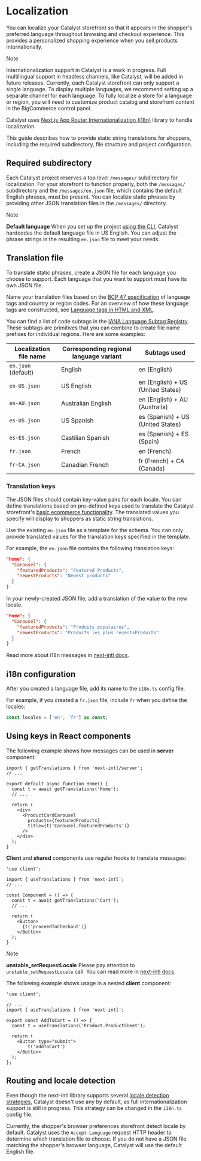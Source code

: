 # Localization

You can localize your Catalyst storefront so that it appears in the shopper's preferred language throughout browsing and checkout experience.
This provides a personalized shopping experience when you sell products internationally.

> [!NOTE]
> Internationalization support in Catalyst is a work in progress. Full multilingual support in headless channels, like Catalyst, will be added in future releases.
> Currently, each Catalyst storefront can only support a single language. To display multiple languages, we recommend setting up a separate channel for each language.
> To fully localize a store for a language or region, you will need to customize product catalog and storefront content in the BigCommerce control panel.

Catalyst uses [Next.js App Router Internationalization (i18n)](https://next-intl-docs.vercel.app/docs/getting-started/app-router) library to handle localization.

This guide describes how to provide static string translations for shoppers, including the required subdirectory, file structure and project configuration.

## Required subdirectory

Each Catalyst project reserves a top level `/messages/` subdirectory for localization.
For your storefront to function properly, both the `/messages/` subdirectory and the `/messages/en.json` file, which contains the default English phrases, must be present.
You can localize static phrases by providing other JSON translation files in the `/messages/` directory.

> [!NOTE]
> **Default language**
> When you set up the project [using the CLI](https://www.catalyst.dev/docs/cli), Catalyst hardcodes the default language file in US English. You can adjust the phrase strings in the resulting `en.json` file to meet your needs.

## Translation file

To translate static phrases, create a JSON file for each language you choose to support. Each language that you want to support must have its own JSON file.

Name your translation files based on the [BCP 47 specification](https://tools.ietf.org/html/bcp47) of language tags and country or region codes. For an overview of how these language tags are constructed, see [Language tags in HTML and XML](http://www.w3.org/International/articles/language-tags/).

You can find a list of code subtags in the [IANA Language Subtag Registry](http://www.iana.org/assignments/language-subtag-registry). These subtags are primitives that you can combine to create file name prefixes for individual regions. Here are some examples:

| Localization file name | Corresponding regional language variant | Subtags used |
| ----------- | ----------- | ----------- |
| `en.json` (default) | English | en (English) |
| `en-US.json` | US English | en (English) + US (United States) |
| `en-AU.json` | Australian English | en (English) + AU (Australia) |
| `es-US.json` | US Spanish | es (Spanish) + US (United States) |
| `es-ES.json` | Castilian Spanish | es (Spanish) + ES (Spain) |
| `fr.json` | French | en (French) |
| `fr-CA.json` | Canadian French | fr (French) + CA (Canada) |

### Translation keys

The JSON files should contain key-value pairs for each locale. You can define translations based on pre-defined keys used to translate the Catalyst storefront's [basic ecommerce functionality](https://www.catalyst.dev/docs#ecommerce-functionality). The translated values you specify will display to shoppers as static string translations.

Use the existing `en.json` file as a template for the schema. You can only provide translated values for the translation keys specified in the template.

For example, the `en.json` file contains the following translation keys:

```json
"Home": {
  "Carousel": {
    "featuredProducts": "Featured Products",
    "newestProducts": "Newest products"
  }
}
```

In your newly-created JSON file, add a translation of the value to the new locale.

```json
"Home": {
  "Carousel": {
    "featuredProducts": "Produits populaires",
    "newestProducts": "Produits les plus recentsProduits"
  }
}
```

Read more about i18n messages in [next-intl docs](https://next-intl-docs.vercel.app/docs/usage/messages).

## i18n configuration

After you created a language file, add its name to the `i18n.ts` config file.

For example, if you created a `fr.json` file, include `fr` when you define the locales:

```ts
const locales = ['en', 'fr'] as const;
```

## Using keys in React components

The following example shows how messages can be used in **server** component:

```tsx
import { getTranslations } from 'next-intl/server';
// ...

export default async function Home() {
  const t = await getTranslations('Home');
  // ...

  return (
    <div>
      <ProductCardCarousel
        products={featuredProducts}
        title={t('Carousel.featuredProducts')}
      />
    </div>
  );
}
```

**Client** and **shared** components use regular hooks to translate messages:

```tsx
'use client';

import { useTranslations } from 'next-intl';
// ...

const Component = () => {
  const t = await getTranslations('Cart');
  // ...

  return (
    <Button>
      {t('proceedToCheckout')}
    </Button>
  );
}
```

> [!NOTE]
> **unstable_setRequestLocale**
> Please pay attention to `unstable_setRequestLocale` call. You can read more in [next-intl docs](https://next-intl-docs.vercel.app/docs/getting-started/app-router#add-unstable_setrequestlocale-to-all-layouts-and-pages).

The following example shows usage in a nested **client** component:

```tsx
'use client';

// ...
import { useTranslations } from 'next-intl';

export const AddToCart = () => {
  const t = useTranslations('Product.ProductSheet');

  return (
    <Button type="submit">
        t('addToCart')
    </Button>
  );
};
```

## Routing and locale detection

Even though the next-intl library supports several [locale detection strategies](https://next-intl-docs.vercel.app/docs/routing/middleware#strategies), Catalyst doesn't use any by default, as full internationalization support is still in progress. This strategy can be changed in the `i18n.ts` config file.

Currently, the shopper's browser preferences storefront detect locale by default. Catalyst uses the `Accept-Language` request HTTP header to determine which translation file to choose. If you do not have a JSON file matching the shopper's browser language, Catalyst will use the default English file.

